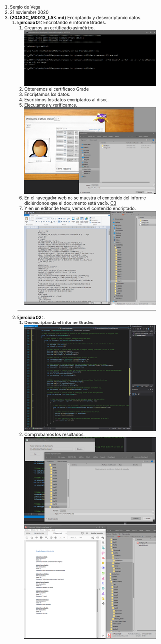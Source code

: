 1. Sergio de Vega
2. 21 noviembre 2020
3. **(20483C_MOD13_LAK.md)** Encriptando y desencriptando datos.
   1. **Ejercicio 01:** Encriptando el informe Grades.
      1. Creamos un certificado asimétrico.
      ![C1](images/C1.PNG)
      2. Obtenemos el certificado Grade.
      3. Encriptamos los datos.
      4. Escribimos los datos encriptados al disco.
      5. Ejecutamos y verificamos.
      ![C2](images/C2.PNG)
      6. En el navegador web no se muestra el contenido del informe diciéndonos que el documento está vacío.
      [C3](images/C3.PNG)
      7. Y en un editor de texto, vemos el contenido encriptado.
      ![C4](images/C4.PNG) 
      ---
   2. **Ejercicio 02:** .
      1. Desencriptando el informe Grades.
      ![C5](images/C5.PNG)
      2. Comprobamos los resultados.
      ![C6](images/C6.PNG)
      ![C7](images/C7.PNG)
      
 